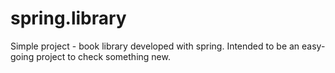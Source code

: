 # spring.library

Simple project - book library developed with spring. 
Intended to be an easy-going project to check something new.
